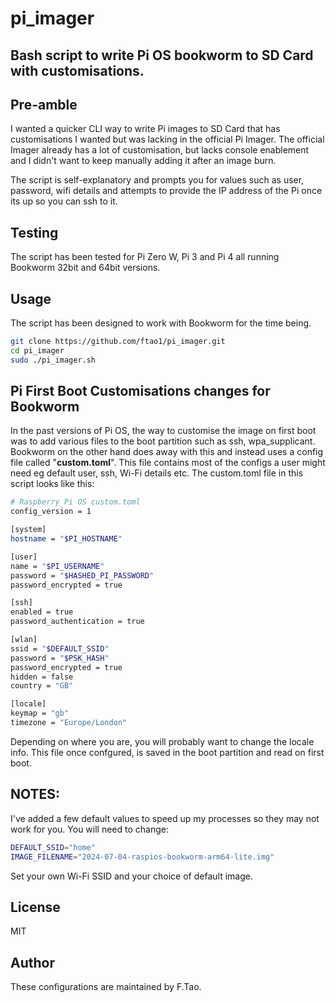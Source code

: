 # pi_imager

## Bash script to write Pi OS bookworm to SD Card with customisations.

## Pre-amble
I wanted a quicker CLI way to write Pi images to SD Card that has customisations I wanted but was lacking in the
official Pi Imager.
The official Imager already has a lot of customisation, but lacks console enablement and I didn't want to
keep manually adding it after an image burn.

The script is self-explanatory and prompts you for values such as user, password, wifi details and attempts to
provide the IP address of the Pi once its up so you can ssh to it.

## Testing
The script has been tested for Pi Zero W, Pi 3 and Pi 4 all running Bookworm 32bit and 64bit versions.

## Usage
The script has been designed to work with Bookworm for the time being.
```bash
git clone https://github.com/ftao1/pi_imager.git
cd pi_imager
sudo ./pi_imager.sh
```

## Pi First Boot Customisations changes for Bookworm
In the past versions of Pi OS, the way to customise the image on first boot was to add various files to the boot
partition such as ssh, wpa_supplicant. Bookworm on the other hand does away with this and instead uses a config file
called "**custom.toml**". This file contains most of the configs a user might need eg default user, ssh, Wi-Fi details etc.
The custom.toml file in this script looks like this:
```bash
# Raspberry Pi OS custom.toml
config_version = 1

[system]
hostname = "$PI_HOSTNAME"

[user]
name = "$PI_USERNAME"
password = "$HASHED_PI_PASSWORD"
password_encrypted = true

[ssh]
enabled = true
password_authentication = true

[wlan]
ssid = "$DEFAULT_SSID"
password = "$PSK_HASH"
password_encrypted = true
hidden = false
country = "GB"

[locale]
keymap = "gb"
timezone = "Europe/London"
```
Depending on where you are, you will probably want to change the locale info. This file once confgured, is saved in the
boot partition and read on first boot.

## NOTES:
I've added a few default values to speed up my processes so they may not work for you. You will need to change:
```bash
DEFAULT_SSID="home"
IMAGE_FILENAME="2024-07-04-raspios-bookworm-arm64-lite.img"
```

Set your own Wi-Fi SSID and your choice of default image.


## License

MIT

## Author

These configurations are maintained by F.Tao.
